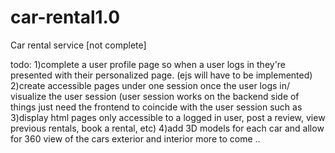 # car-rental1.0
Car rental service [not complete]

todo:
1)complete a user profile page so when a user logs in they're presented with their personalized page. (ejs will have to be implemented)
2)create accessible pages under one session once the user logs in/ visualize the user session (user session works on the backend side of things just need the frontend to coincide with the user session such as 3)display html pages only accessible to a logged in user, post a review, view previous rentals, book a rental, etc)
4)add 3D models for each car and allow for 360 view of the cars exterior and interior
more to come ..
